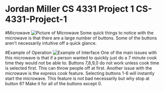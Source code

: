 # Jordan Miller CS 4331 Project 1 CS-4331-Project-1

#Microwave
![Picture of Microwave](./images/Fullmicrowave.JPG)
Some quick things to notice with the microwave is that there are a large number of buttons. Some of the buttons aren't necessarily intuitive off a quick glance. 

#Example of Operation
![Example of Interface](./gifs/InterfaceBig.gif)
One of the main issues with this microwave is that if a person wanted to quickly just do a 7 minute cook time they would not be able to. Buttons 7,8,9,0 do not work unless cook time is selected first. This can throw people off at first. Another issue with the microwave is the express cook feature. Selecting buttons 1-6 will instantly start the microwave. This feature is not bad necessarily but why stop at button 6? Make it for all of the buttons except 0.
